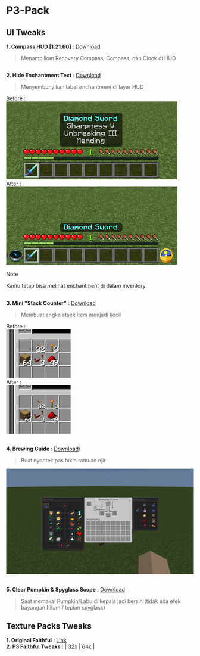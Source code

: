 # P3-Pack

## UI Tweaks
**1. Compass HUD [1.21.60]** : [Download](https://github.com/Xodernz/P3-Pack/releases/download/all/P3.Compass.HUD.mcpack)
>Menampilkan Recovery Compass, Compass, dan Clock di HUD

##
**2. Hide Enchantment Text** : [Download](https://github.com/Xodernz/P3-Pack/releases/download/all/Hide.Enchant.mcpack)
>Menyembunyikan label enchantment di layar HUD

Before :\
![](https://github.com/Xodernz/P3-Pack/blob/main/Images/Hide%20Enchant%20Before.png)\
After :\
![](https://github.com/Xodernz/P3-Pack/blob/main/Images/Hide%20Enchant%20After.png)
>[!Note]
>Kamu tetap bisa melihat enchantment di dalam inventory
##
**3. Mini "Stack Counter"** : [Download](https://github.com/Xodernz/P3-Pack/releases/download/all/mini.stack.counter.mcpack)
>Membuat angka stack item menjadi kecil

Before :\
![](https://github.com/Xodernz/P3-Pack/blob/main/Images/Stk%20Count%20B.png)\
After :\
![](https://github.com/Xodernz/P3-Pack/blob/main/Images/Stk%20Count%20A.png)
##
**4. Brewing Guide** : [Download](https://github.com/Xodernz/P3-Pack/releases/download/all/mini.stack.counter.mcpack)\
>Buat nyontek pas bikin ramuan njir

![](https://github.com/Xodernz/P3-Pack/blob/main/Images/Brew%20Guide.png)
##
**5. Clear Pumpkin & Spyglass Scope** : [Download](https://github.com/Xodernz/P3-Pack/releases/download/all/Clear.Pumpkin.Spyglass.mcpack)
>Saat memakai Pumpkin/Labu di kepala jadi bersih (tidak ada efek bayangan hitam / tepian spyglass)
##
## Texture Packs Tweaks
**1. Original Faithful** : [Link](https://faithfulpack.net/)\
**2. P3 Faithful Tweaks** : | [32x](https://github.com/Xodernz/P3-Pack/releases/download/all/P3.Faithfull.Tweaks.32x.mcpack) | [64x](https://github.com/Xodernz/P3-Pack/releases/download/all/P3.Faithfull.Tweaks.64x.mcpack) |
